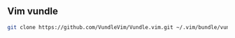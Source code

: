 ## Vim vundle
```bash
git clone https://github.com/VundleVim/Vundle.vim.git ~/.vim/bundle/vundle
```
